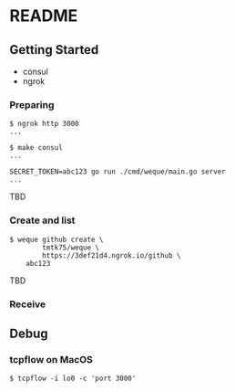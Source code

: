 # README

## Getting Started
* consul
* ngrok

### Preparing
```
$ ngrok http 3000
...

$ make consul
...

SECRET_TOKEN=abc123 go run ./cmd/weque/main.go server
...
```
TBD

### Create and list
```
$ weque github create \
        tmtk75/weque \
        https://3def21d4.ngrok.io/github \
	abc123
```
TBD


### Receive



## Debug
### tcpflow on MacOS
```
$ tcpflow -i lo0 -c 'port 3000'
```
